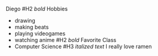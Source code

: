 Diego
#H2 *bold* Hobbies
- drawing
- making beats
- playing videogames
- watching anime
#H2 *bold* Favorite Class
- Computer Science
#H3 *italized text* I really love ramen
